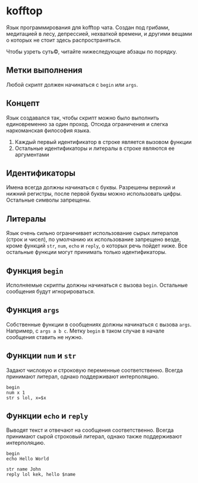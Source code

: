 # kofftop

Язык программирования для kofftop чата. Создан под грибами, медитацией в лесу, депрессией, нехваткой времени, и другими
вещами о которых не стоит здесь распространяться.

Чтобы узреть суть©, читайте нижеследующие абзацы по порядку.

## Метки выполнения

Любой скрипт должен начинаться с `begin` или `args`.

## Концепт

Язык создавался так, чтобы скрипт можно было выполнить единовременно за один проход. Отсюда ограничения и слегка
наркоманская философия языка.

1. Каждый первый идентификатор в строке является вызовом функции
2. Остальные идентификаторы и литералы в строке являются ее аргументами

## Идентификаторы

Имена всегда должны начинаться с буквы. Разрешены верхний и нижний регистры, после первой буквы можно
использовать цифры. Остальные символы запрещены.

## Литералы

Язык очень сильно ограничивает использование сырых литералов (строк и чисел), по умолчанию их использование запрещено
везде, кроме функций `str`, `num`, `echo` и `reply`, о которых речь пойдет ниже. Все остальные функции могут принимать
только идентификаторы.

## Функция `begin`

Исполняемые скрипты должны начинаться с вызова `begin`. Остальные сообщения будут игнорироваться.

## Функция `args`

Собственные функции в сообщениях должны начинаться с вызова `args`. Например, с `args a b c`. Метку `begin` в таком
случае в начале сообщения ставить не нужно.

## Функции `num`  и `str`

Задают числовую и строковую переменные соответственно. Всегда принимают литерал, однако поддерживают интерполяцию.

```
begin
num x 1
str s lol, x=$x
```

## Функции `echo` и `reply`

Выводят текст и отвечают на сообщения соответственно. Всегда принимают сырой строковый литерал, однако также
поддерживают интерполяцию.

```
begin
echo Hello World

str name John
reply lol kek, hello $name
```
